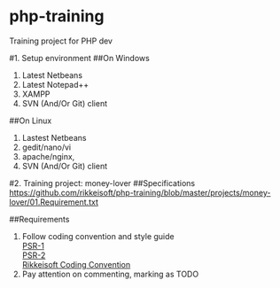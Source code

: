php-training
============

Training project for PHP dev

#1. Setup environment
##On Windows
1. Latest Netbeans
2. Latest Notepad++
3. XAMPP
4. SVN (And/Or Git) client

##On Linux
1. Lastest Netbeans
2. gedit/nano/vi
3. apache/nginx, 
4. SVN (And/Or Git) client

#2. Training project: money-lover
##Specifications
https://github.com/rikkeisoft/php-training/blob/master/projects/money-lover/01.Requirement.txt

##Requirements
1. Follow coding convention and style guide    
[PSR-1](https://github.com/rikkeisoft/php-training/blob/master/coding-conventions/PSR-1-basic-coding-standard.md)    
[PSR-2](https://github.com/rikkeisoft/php-training/blob/master/coding-conventions/PSR-2-coding-style-guide.md)    
[Rikkeisoft Coding Convention](https://github.com/rikkeisoft/php-training/blob/master/coding-conventions/Rikkeisoft-additional-coding-conventions.md)
2. Pay attention on commenting, marking as TODO
